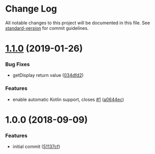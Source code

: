 # Change Log

All notable changes to this project will be documented in this file. See [standard-version](https://github.com/conventional-changelog/standard-version) for commit guidelines.

<a name="1.1.0"></a>
# [1.1.0](https://github.com/timbru31/cordova-plugin-android-device-information/compare/v1.0.0...v1.1.0) (2019-01-26)


### Bug Fixes

* getDisplay return value ([034dfd2](https://github.com/timbru31/cordova-plugin-android-device-information/commit/034dfd2))


### Features

* enable automatic Kotlin support, closes [#1](https://github.com/timbru31/cordova-plugin-android-device-information/issues/1) ([a0644ec](https://github.com/timbru31/cordova-plugin-android-device-information/commit/a0644ec))



<a name="1.0.0"></a>
# 1.0.0 (2018-09-09)


### Features

* initial commit ([51137cf](https://github.com/timbru31/cordova-plugin-android-device-information/commit/51137cf))
